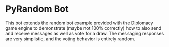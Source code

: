 # PyRandom Bot

This bot extends the random bot example provided with the 
Diplomacy game engine to demonstrate (maybe not 100% correctly) 
how to also send and receive messages as well as vote for a 
draw. The messaging responses are very simplistic, and the 
voting behavior is entirely random. 

